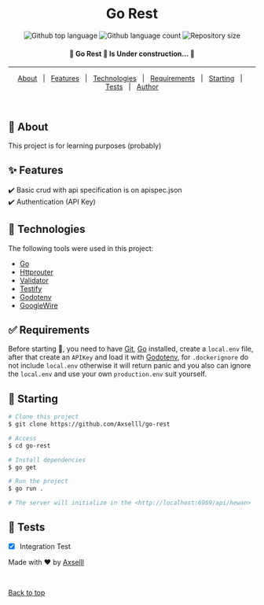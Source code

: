 <h1 align="center">Go Rest</h1>

<p align="center">
  <img alt="Github top language" src="https://img.shields.io/github/go-mod/go-version/Axselll/rest-with-go">

  <img alt="Github language count" src="https://img.shields.io/github/languages/count/Axselll/rest-with-go">

  <img alt="Repository size" src="https://img.shields.io/github/repo-size/Axselll/rest-with-go">

  <!-- <img alt="Github issues" src="https://img.shields.io/github/issues/{{YOUR_GITHUB_USERNAME}}/go-rest?color=56BEB8" /> -->

  <!-- <img alt="Github forks" src="https://img.shields.io/github/forks/{{YOUR_GITHUB_USERNAME}}/go-rest?color=56BEB8" /> -->

  <!-- <img alt="Github stars" src="https://img.shields.io/github/stars/{{YOUR_GITHUB_USERNAME}}/go-rest?color=56BEB8" /> -->
</p>

<!-- Status -->

<h4 align="center"> 
	🚧  Go Rest 🚀 Is Under construction...  🚧
</h4> 

<hr>

<p align="center">
  <a href="#dart-about">About</a> &#xa0; | &#xa0; 
  <a href="#sparkles-features">Features</a> &#xa0; | &#xa0;
  <a href="#rocket-technologies">Technologies</a> &#xa0; | &#xa0;
  <a href="#white_check_mark-requirements">Requirements</a> &#xa0; | &#xa0;
  <a href="#checkered_flag-starting">Starting</a> &#xa0; | &#xa0;
  <a href="#memo-tests">Tests</a> &#xa0; | &#xa0;
  <a href="https://github.com/Axselll" target="_blank">Author</a>
</p>

<br>

## :dart: About ##

This project is for learning purposes (probably)

## :sparkles: Features ##

:heavy_check_mark: Basic crud with api specification is on apispec.json\
:heavy_check_mark: Authentication (API Key)

## :rocket: Technologies ##

The following tools were used in this project:

- [Go](https://go.dev/)
- [Httprouter](https://github.com/julienschmidt/httprouter)
- [Validator](https://github.com/go-playground/validator)
- [Testify](https://github.com/stretchr/testify)
- [Godotenv](https://github.com/joho/godotenv)
- [GoogleWire](https://pkg.go.dev/github.com/google/wire)

## :white_check_mark: Requirements ##

Before starting :checkered_flag:, you need to have [Git](https://git-scm.com), [Go](https://go.dev/) installed, create a `local.env` file, after that create an `APIKey` and load it with [Godotenv](https://github.com/joho/godotenv), for `.dockerignore` do not include `local.env` otherwise it will return panic and you also can ignore the `local.env` and use your own `production.env` suit yourself.

## :checkered_flag: Starting ##

```bash
# Clone this project
$ git clone https://github.com/Axselll/go-rest

# Access
$ cd go-rest

# Install dependencies
$ go get

# Run the project
$ go run .

# The server will initialize in the <http://localhost:6969/api/hewan>
```

## :memo: Tests ##
- [x] Integration Test

Made with :heart: by <a href="https://github.com/{{Axselll}}" target="_blank">Axselll</a>

&#xa0;

<a href="#top">Back to top</a>
